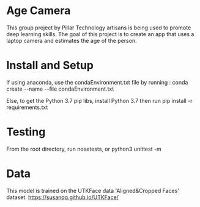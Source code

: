 # Age Camera

This group project by Pillar Technology artisans is being used to promote deep learning skills. 
The goal of this project is to create an app that uses a laptop camera and estimates the age of the person.

# Install and Setup
If using anaconda, use the condaEnvironment.txt file by running : conda create --name <env> --file condaEnvironment.txt

Else, to get the Python 3.7 pip libs, install Python 3.7 then run pip install -r requirements.txt

# Testing
From the root directory, run nosetests, or python3 unittest -m <filename>

# Data
This model is trained on the UTKFace data 'Aligned&Cropped Faces' dataset.
https://susanqq.github.io/UTKFace/
